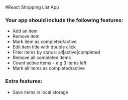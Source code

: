 #React Shopping List App

<h3>Your app should include the following features:</h3>
<ul>
	<li> Add an item </li>
	<li> Remove item </li>
	<li> Mark item as completed/active </li>
	<li> Edit item title with double click </li>
	<li> Filter items by status: all|active|completed </li>
	<li> Remove all completed items </li>
	<li> Count active items - e.g 3 items left </li>
	<li> Mark all items as completed/active </li>
</ul>

<h3>Extra features:</h3>
<ul>
	<li> Save items in local storage </li>
</ul>
